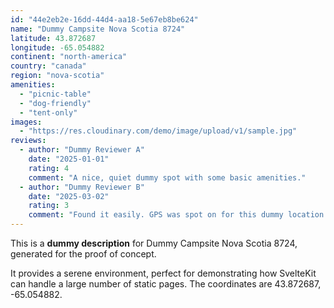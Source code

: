 ```yaml
---
id: "44e2eb2e-16dd-44d4-aa18-5e67eb8be624"
name: "Dummy Campsite Nova Scotia 8724"
latitude: 43.872687
longitude: -65.054882
continent: "north-america"
country: "canada"
region: "nova-scotia"
amenities:
  - "picnic-table"
  - "dog-friendly"
  - "tent-only"
images:
  - "https://res.cloudinary.com/demo/image/upload/v1/sample.jpg"
reviews:
  - author: "Dummy Reviewer A"
    date: "2025-01-01"
    rating: 4
    comment: "A nice, quiet dummy spot with some basic amenities."
  - author: "Dummy Reviewer B"
    date: "2025-03-02"
    rating: 3
    comment: "Found it easily. GPS was spot on for this dummy location."
---
```


This is a **dummy description** for Dummy Campsite Nova Scotia 8724, generated for the proof of concept.

It provides a serene environment, perfect for demonstrating how SvelteKit can handle a large number of static pages. The coordinates are 43.872687, -65.054882.
